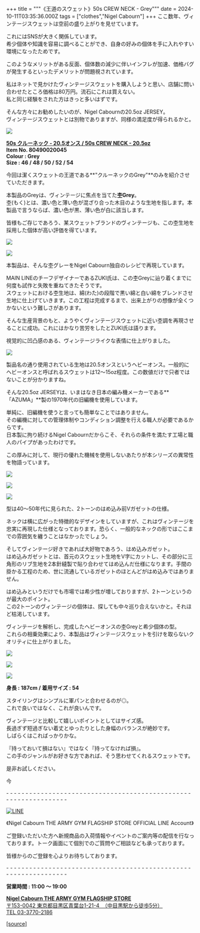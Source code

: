 +++
title = """《王道のスウェット》50s CREW NECK - Grey"""
date = 2024-10-11T03:35:36.000Z
tags = ["clothes","Nigel Cabourn"]
+++
ここ数年、ヴィンテージスウェットは空前の盛り上がりを見せています。

これにはSNSが大きく関係しています。  
希少個体や知識を容易に調べることができ、自身の好みの個体を手に入れやすい環境になったためです。

このようなメリットがある反面、個体数の減少に伴いインフレが加速、価格バグが発生するといったデメリットが問題視されています。

私はネットで見かけたヴィンテージスウェットを購入しようと思い、店舗に問い合わせたところ価格は80万円。流石にこれは買えない。  
私と同じ経験をされた方はきっと多いはずです。

そんな方々にお勧めしたいのが、Nigel Cabournの20.5oz JERSEY。  
ヴィンテージスウェットとは別物でありますが、同様の満足度が得られるかと。

![](https://cdn.shopify.com/s/files/1/0094/9295/5196/files/IMG_1634_480x480.jpg?v=1728267316)

[**50s クルーネック - 20.5オンス / 50s CREW NECK - 20.5oz**](https://cabourn.jp/products/80490020045 "50s クルーネック - 20.5オンス / 50s CREW NECK - 20.5oz")  
**Item No. 80490020045**  
**Colour : Grey**  
**Size : 46 / 48 / 50 / 52 / 54**

今回は潔くスウェットの王道である**"クルーネックのGrey"**のみを紹介させていただきます。

本製品のGreyは、ヴィンテージに焦点を当てた**杢Grey**。  
杢(もく)とは、濃い色と薄い色が混ざり合った木目のような生地を指します。本製品で言うならば、濃い色が黒、薄い色が白に該当します。

皆様もご存じであろう、某スウェットブランドのヴィンテージも、この杢生地を採用した個体が高い評価を得ています。

![](https://cdn.shopify.com/s/files/1/0094/9295/5196/files/IMG_6275_480x480.jpg?v=1728615061)

![](https://cdn.shopify.com/s/files/1/0094/9295/5196/files/IMG_1637_b3a93eec-8c4e-42cb-989e-2cb8468de4ae_480x480.jpg?v=1728615085)

本製品は、そんな杢グレーをNigel Cabourn独自のレシピで再現しています。

MAIN LINEのチーフデザイナーであるZUKI氏は、この杢Greyに辿り着くまでに何度も試作と失敗を重ねてきたそうです。  
スウェットにおける杢生地は、綿(わた)の段階で黒い綿と白い綿をブレンドさせ生地に仕上げていきます。この工程は完成するまで、出来上がりの想像が全くつかないという難しさがあります。

そんな生産背景のもと、ようやくヴィンテージスウェットに近い杢調を再現させることに成功。これにはかなり苦労をしたとZUKI氏は語ります。

視覚的に凹凸感のある、ヴィンテージライクな表情に仕上がりました。

![](https://cdn.shopify.com/s/files/1/0094/9295/5196/files/IMG_1636_480x480.jpg?v=1728615130)

製品名の通り使用されている生地は20.5オンスというヘビーオンス。一般的にヘビーオンスと呼ばれるスウェットは12〜15oz程度。この数値だけで只者ではないことが分かりますね。

そんな20.5oz JERSEYは、いまはなき日本の編み機メーカーである**「AZUMA」**製の1970年代の旧編機を使用しています。

単純に、旧編機を使うと言っても簡単なことではありません。  
その編機に対しての管理体制やコンディション調整を行える職人が必要であるからです。  
日本製に拘り続けるNigel Cabournだからこそ、それらの条件を満たす工場と職人のパイプがあったわけです。

この厚みに対して、現行の優れた機械を使用しないあたりが本シリーズの異常性を物語っています。

![](https://cdn.shopify.com/s/files/1/0094/9295/5196/files/IMG_6237_1fbf264e-4c5a-47d2-9f50-780ff8c9270a_480x480.jpg?v=1728614927)

![](https://cdn.shopify.com/s/files/1/0094/9295/5196/files/IMG_1641_08488ec6-b60e-45ba-b9b1-0296b9d41a2e_480x480.jpg?v=1728614926)

![](https://cdn.shopify.com/s/files/1/0094/9295/5196/files/IMG_6247_07c7e044-1974-407d-a909-fda26c0e801d_480x480.jpg?v=1728614928)

型は40～50年代に見られた、2トーンのはめ込み前Vガゼットの仕様。

ネックは横に広がった特徴的なデザインをしていますが、これはヴィンテージを忠実に再現した仕様となっております。恐らく、一般的なネックの形ではここまでの雰囲気を纏うことはなかったでしょう。

そしてヴィンテージ好きであれば大好物であろう、はめ込みガゼット。  
はめ込みガゼットとは、首元のスウェット生地をV字にカットし、その部分に三角形のリブ生地を2本針縫製で貼り合わせてはめ込んだ仕様になります。手間の掛かる工程のため、世に流通しているガゼットのほとんどがはめ込みではありません。

はめ込みというだけでも市場では希少性が増しておりますが、2トーンというのが最大のポイント。  
この2トーンのヴィンテージの個体は、探しても中々巡り合えないかと。それほど枯渇しています。

ヴィンテージを解析し、完成したヘビーオンスの杢Greyと希少個体の型。  
これらの相乗効果により、本製品はヴィンテージスウェットを引けを取らないクオリティに仕上がりました。

![](https://cdn.shopify.com/s/files/1/0094/9295/5196/files/IMG_6335_480x480.jpg?v=1728615281)

![](https://cdn.shopify.com/s/files/1/0094/9295/5196/files/IMG_6343_ddcb1a34-dfd4-4390-846f-946ed9b21191_480x480.jpg?v=1728615281)

![](https://cdn.shopify.com/s/files/1/0094/9295/5196/files/IMG_6338_1bdf40e9-830e-4636-acb5-c8f13b47be49_480x480.jpg?v=1728615281)

**身長 : 187cm / 着用サイズ : 54**

スタイリングはシンプルに軍パンと合わせるのが◎。  
これで良いではなく、これが良いんです。

ヴィンテージと比較して嬉しいポイントとしてはサイズ感。  
長過ぎず短過ぎない着丈とゆったりとした身幅のバランスが絶妙です。  
しばらくはこればっかりかな。

『持っておいて損はない』ではなく『持ってなければ損』。  
この手のジャンルがお好きな方であれば、そう思わせてくれるスウェットです。

是非お試しください。

今

\- - - - - - - - - - - - - - - - - - - - - - - - - - - - - - - - - - - - - - - - - - - - - - - - - - - - - - - - - - - - - - - -  

[![LINE](https://cdn.shopify.com/s/files/1/0094/9295/5196/files/ja_600x600.png?v=1631941030)](https://lin.ee/NpdpRpF)

《Nigel Cabourn THE ARMY GYM FLAGSHIP STORE OFFICIAL LINE Account》

ご登録いただいた方へ新規商品の入荷情報やイベントのご案内等の配信を行なっております。トーク画面にて個別でのご質問やご相談なども承っております。

皆様からのご登録を心よりお待ちしております。

\- - - - - - - - - - - - - - - - - - - - - - - - - - - - - - - - - - - - - - - - - - - - - - - - - - - - - - - - - - - - - - - - 

**営業時間 : 11:00 〜 19:00**

[**Nigel Cabourn THE ARMY GYM FLAGSHIP STORE**](https://cabourn.jp/pages/flagship)  
[〒153-0042 東京都目黒区青葉台1-21-4　（中目黒駅から徒歩5分）](https://cabourn.jp/pages/flagship)  
[TEL 03-3770-2186](https://cabourn.jp/pages/flagship)

[[source]](https://cabourn.jp/blogs/shop-info/flagship20241011)
